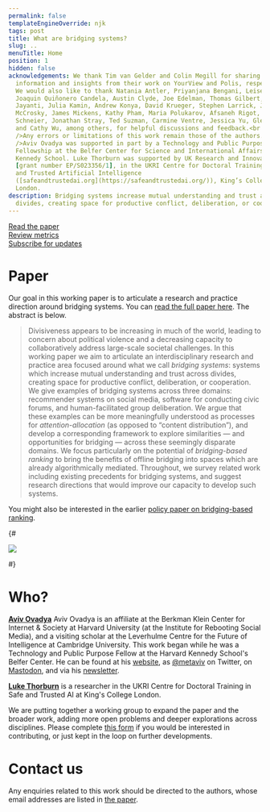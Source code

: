 ```yaml
---
permalink: false
templateEngineOverride: njk
tags: post
title: What are bridging systems?
slug: ..
menuTitle: Home
position: 1
hidden: false
acknowledgements: We thank Tim van Gelder and Colin Megill for sharing
  information and insights from their work on YourView and Polis, respectively.
  We would also like to thank Natania Antler, Priyanjana Bengani, Leisel Bogan,
  Joaquin Quiñonero Candela, Austin Clyde, Joe Edelman, Thomas Gilbert, Amritha
  Jayanti, Julia Kamin, Andrew Konya, David Krueger, Stephen Larrick, Jesse
  McCrosky, James Mickens, Kathy Pham, Maria Polukarov, Afsaneh Rigot, Bruce
  Schneier, Jonathan Stray, Ted Suzman, Carmine Ventre, Jessica Yu, Glen Weyl
  and Cathy Wu, among others, for helpful discussions and feedback.<br /><br
  />Any errors or limitations of this work remain those of the authors.<br /><br
  />Aviv Ovadya was supported in part by a Technology and Public Purpose
  Fellowship at the Belfer Center for Science and International Affairs, Harvard
  Kennedy School. Luke Thorburn was supported by UK Research and Innovation
  [grant number EP/S023356/1], in the UKRI Centre for Doctoral Training in Safe
  and Trusted Artificial Intelligence
  ([safeandtrustedai.org](https://safeandtrustedai.org/)), King’s College
  London.
description: Bridging systems increase mutual understanding and trust across
  divides, creating space for productive conflict, deliberation, or cooperation.
---
```


<div class="blocklinks">
	<a href="/files/bridging-systems-working-paper.pdf" target="_blank">
		<div><i class="fa-light fa-file-pdf"></i></div>
		Read the paper
	</a>
	<a href="/metrics/">
		<div><i class="fa-light fa-function"></i></div>
		Review metrics
	</a>
	<a href="https://forms.gle/qyvF8hVGo4s8sdbH9" target="_blank">
		<div><i class="fa-light fa-envelope"></i></div>
		Subscribe for updates
	</a>
</div>

<div class="space"></div>

# Paper

Our goal in this working paper is to articulate a research and practice direction around bridging systems. You can [read the full paper here](#). The abstract is below.

> Divisiveness appears to be increasing in much of the world, leading to concern about political violence and a decreasing capacity to collaboratively address large-scale societal challenges. In this working paper we aim to articulate an interdisciplinary research and practice area focused around what we call *bridging systems*: systems which increase mutual understanding and trust across divides, creating space for productive conflict, deliberation, or cooperation. We give examples of bridging systems across three domains: recommender systems on social media, software for conducting civic forums, and human-facilitated group deliberation. We argue that these examples can be more meaningfully understood as processes for *attention-allocation* (as opposed to “content distribution”), and develop a corresponding framework to explore similarities — and opportunities for bridging — across these seemingly disparate domains. We focus particularly on the potential of *bridging-based ranking* to bring the benefits of offline bridging into spaces which are already algorithmically mediated. Throughout, we survey related work including existing precedents for bridging systems, and suggest research directions that would improve our capacity to develop such systems.

You might also be interested in the earlier [policy paper on bridging-based ranking](https://www.belfercenter.org/publication/bridging-based-ranking).

{# <div class="fig outset-2">
	<img src="/img/bridging-based-ranking-1.svg" />
</div> #}

<div class="spacer"></div>

# Who?

[**Aviv Ovadya**](https://aviv.me/) Aviv Ovadya is an affiliate at the Berkman Klein Center for Internet \& Society at Harvard University (at the Institute for Rebooting Social Media), and a visiting scholar at the Leverhulme Centre for the Future of Intelligence at Cambridge University. This work began while he was a Technology and Public Purpose Fellow at the Harvard Kennedy School's Belfer Center. He can be found at his [website](https://aviv.me), as [@metaviv](https://twitter.com/metaviv) on Twitter, on [Mastodon](https://mastodon.online/@aviv), and via his [newsletter](newsletter.aviv.me).

[**Luke Thorburn**](https://lukethorburn.com/) is a researcher in the UKRI Centre for Doctoral Training in Safe and Trusted AI at King's College London.

We are putting together a working group to expand the paper and the broader work, adding more open problems and deeper explorations across disciplines. Please complete [this form](https://forms.gle/qyvF8hVGo4s8sdbH9) if you would be interested in contributing, or just kept in the loop on further developments.

<div class="spacer"></div>


# Contact us

Any enquiries related to this work should be directed to the authors, whose email addresses are listed in [the paper](/files/bridging-systems-working-paper.pdf).